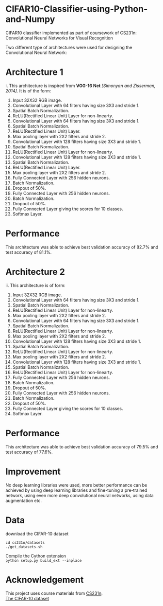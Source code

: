 # CIFAR10-Classifier-using-Python-and-Numpy
CIFAR10 classifier implemented as part of coursework of CS231n: Convolutional Neural Networks for Visual Recognition  

Two different type of architectures were used for designing the Convolutional Neural Network:  
# Architecture 1
i. This architecture is inspired from **VGG-16 Net** *[Simonyan and Zisserman, 2014]*. It is of the form:  
  1. Input 32X32 RGB image.    
  2. Convolutional Layer with 64 filters having size 3X3 and stride 1.  
  3. Spatial Batch Normalization.    
  4. ReLU(Rectified Linear Unit) Layer for non-linearty.  
  5. Convolutional Layer with 64 filters having size 3X3 and stride 1.  
  6. Spatial Batch Normalization.    
  7. ReLU(Rectified Linear Unit) Layer.   
  8. Max pooling layer with 2X2 filters and stride 2.  
  9. Convolutional Layer with 128 filters having size 3X3 and stride 1.  
  10. Spatial Batch Normalization.    
  11. ReLU(Rectified Linear Unit) Layer for non-linearty.  
  12. Convolutional Layer with 128 filters having size 3X3 and stride 1.  
  13. Spatial Batch Normalization.    
  14. ReLU(Rectified Linear Unit) Layer.  
  15. Max pooling layer with 2X2 filters and stride 2.  
  16. Fully Connected Layer with 256 hidden neurons.  
  17. Batch Normalization.  
  18. Dropout of 50%.  
  19. Fully Connected Layer with 256 hidden neurons.  
  20. Batch Normalization. 
  21. Dropout of 50%.
  22. Fully Connected Layer giving the scores for 10 classes. 
  23. Softmax Layer.  

# Performance  
This architecture was able to achieve best validation accuracy of 82.7% and test accuracy of 81.1%.  
  
# Architecture 2  
ii. This architecture is of form:    
  1. Input 32X32 RGB image.      
  2. Convolutional Layer with 64 filters having size 3X3 and stride 1.    
  3. Spatial Batch Normalization.      
  4. ReLU(Rectified Linear Unit) Layer for non-linearty.    
  5. Max pooling layer with 2X2 filters and stride 2.    
  6. Convolutional Layer with 64 filters having size 3X3 and stride 1.        
  7. Spatial Batch Normalization.    
  8. ReLU(Rectified Linear Unit) Layer for non-linearty.    
  9. Max pooling layer with 2X2 filters and stride 2.    
  10. Convolutional Layer with 128 filters having size 3X3 and stride 1.          
  11. Spatial Batch Normalization.    
  12. ReLU(Rectified Linear Unit) Layer for non-linearty.   
  13. Max pooling layer with 2X2 filters and stride 2.    
  14. Convolutional Layer with 128 filters having size 3X3 and stride 1.   
  15. Spatial Batch Normalization.   
  16. ReLU(Rectified Linear Unit) Layer for non-linearty.    
  17. Fully Connected Layer with 256 hidden neurons.      
  18. Batch Normalization.   
  19. Dropout of 50%.  
  20. Fully Connected Layer with 256 hidden neurons.      
  21. Batch Normalization.   
  22. Dropout of 50%.    
  23. Fully Connected Layer giving the scores for 10 classes.  
  24. Softmax Layer.  

# Performance
This architecture was able to achieve best validation accuracy of 79.5% and test accuracy of 77.6%.  

# Improvement  
No deep learning libraries were used, more better performance can be achieved by using deep learning libraries and fine-tuning a pre-trained network, using even more deep convolutional neural networks, using data augmentation etc.  

# Data  
download the CIFAR-10 dataset  
```
cd cs231n/datasets  
./get_datasets.sh
```  
Compile the Cython extension  
`python setup.py build_ext --inplace`
  
# Acknowledgement  
This project uses course materials from [CS231n](http://cs231n.stanford.edu/).  
[The CIFAR-10 dataset](https://www.cs.toronto.edu/~kriz/cifar.html)
